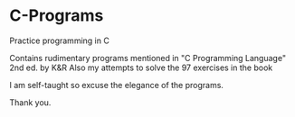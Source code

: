 # C-Programs
Practice programming in C

Contains rudimentary programs mentioned in "C Programming Language" 2nd ed. by K&R
Also my attempts to solve the 97 exercises in the book

I am self-taught so excuse the elegance of the programs.

Thank you.
